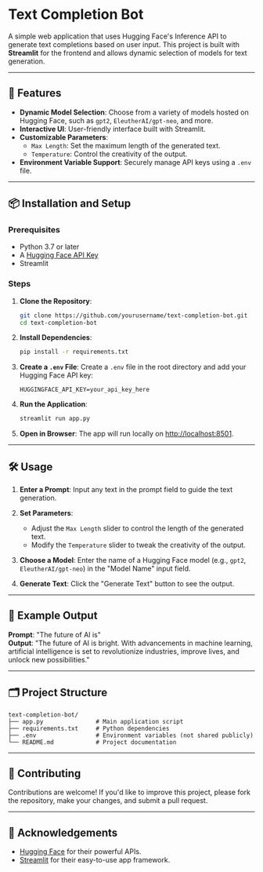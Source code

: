 
# Text Completion Bot

A simple web application that uses Hugging Face's Inference API to generate text completions based on user input. This project is built with **Streamlit** for the frontend and allows dynamic selection of models for text generation.

---

## 🚀 Features

- **Dynamic Model Selection**: Choose from a variety of models hosted on Hugging Face, such as `gpt2`, `EleutherAI/gpt-neo`, and more.
- **Interactive UI**: User-friendly interface built with Streamlit.
- **Customizable Parameters**:
  - `Max Length`: Set the maximum length of the generated text.
  - `Temperature`: Control the creativity of the output.
- **Environment Variable Support**: Securely manage API keys using a `.env` file.

---

## 📦 Installation and Setup

### Prerequisites

- Python 3.7 or later
- A [Hugging Face API Key](https://huggingface.co/settings/tokens)
- Streamlit

### Steps

1. **Clone the Repository**:
   ```bash
   git clone https://github.com/yourusername/text-completion-bot.git
   cd text-completion-bot
   ```

2. **Install Dependencies**:
   ```bash
   pip install -r requirements.txt
   ```

3. **Create a `.env` File**:
   Create a `.env` file in the root directory and add your Hugging Face API key:
   ```
   HUGGINGFACE_API_KEY=your_api_key_here
   ```

4. **Run the Application**:
   ```bash
   streamlit run app.py
   ```

5. **Open in Browser**:
   The app will run locally on [http://localhost:8501](http://localhost:8501).

---

## 🛠️ Usage

1. **Enter a Prompt**:
   Input any text in the prompt field to guide the text generation.

2. **Set Parameters**:
   - Adjust the `Max Length` slider to control the length of the generated text.
   - Modify the `Temperature` slider to tweak the creativity of the output.

3. **Choose a Model**:
   Enter the name of a Hugging Face model (e.g., `gpt2`, `EleutherAI/gpt-neo`) in the "Model Name" input field.

4. **Generate Text**:
   Click the "Generate Text" button to see the output.

---

## 🌟 Example Output

**Prompt**: "The future of AI is"  
**Output**: "The future of AI is bright. With advancements in machine learning, artificial intelligence is set to revolutionize industries, improve lives, and unlock new possibilities."

---

## 🗂️ Project Structure

```
text-completion-bot/
├── app.py               # Main application script
├── requirements.txt     # Python dependencies
├── .env                 # Environment variables (not shared publicly)
└── README.md            # Project documentation
```

---

## 🤝 Contributing

Contributions are welcome! If you'd like to improve this project, please fork the repository, make your changes, and submit a pull request.

---

## 🙌 Acknowledgements

- [Hugging Face](https://huggingface.co/) for their powerful APIs.
- [Streamlit](https://streamlit.io/) for their easy-to-use app framework.
